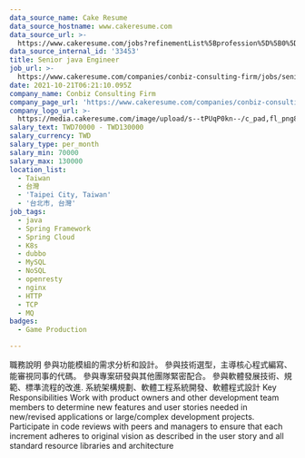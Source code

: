 ```yaml
---
data_source_name: Cake Resume
data_source_hostname: www.cakeresume.com
data_source_url: >-
  https://www.cakeresume.com/jobs?refinementList%5Bprofession%5D%5B0%5D=game-production&range%5Bsalary_range%5D%5Bmin%5D=1000000
data_source_internal_id: '33453'
title: Senior java Engineer
job_url: >-
  https://www.cakeresume.com/companies/conbiz-consulting-firm/jobs/senior-java-engineer-22c85e
date: 2021-10-21T06:21:10.095Z
company_name: Conbiz Consulting Firm
company_page_url: 'https://www.cakeresume.com/companies/conbiz-consulting-firm'
company_logo_url: >-
  https://media.cakeresume.com/image/upload/s--tPUqP0kn--/c_pad,fl_png8,h_200,w_200/v1634116095/vsgsbfwlsg1lcvof5ven.png
salary_text: TWD70000 - TWD130000
salary_currency: TWD
salary_type: per_month
salary_min: 70000
salary_max: 130000
location_list:
  - Taiwan
  - 台灣
  - 'Taipei City, Taiwan'
  - '台北市, 台灣'
job_tags:
  - java
  - Spring Framework
  - Spring Cloud
  - K8s
  - dubbo
  - MySQL
  - NoSQL
  - openresty
  - nginx
  - HTTP
  - TCP
  - MQ
badges:
  - Game Production

---
```


職務說明 參與功能模組的需求分析和設計。 參與技術選型，主導核心程式編寫、 能審視同事的代碼。 參與專案研發與其他團隊緊密配合。 參與軟體發展技術、規範、標準流程的改進. 系統架構規劃、軟體工程系統開發、軟體程式設計 Key Responsibilities Work with product owners and other development team members to determine new features and user stories needed in new/revised applications or large/complex development projects. Participate in code reviews with peers and managers to ensure that each increment adheres to original vision as described in the user story and all standard resource libraries and architecture 